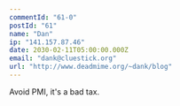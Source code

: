 ```yaml
---
commentId: "61-0"
postId: "61"
name: "Dan"
ip: "141.157.87.46"
date: 2030-02-11T05:00:00.000Z
email: "dank@cluestick.org"
url: "http://www.deadmime.org/~dank/blog"
---
```

<p>Avoid PMI, it's a bad tax.</p>